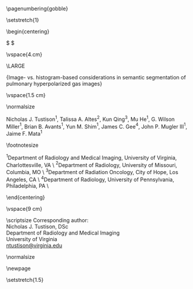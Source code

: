 
\pagenumbering{gobble}

\setstretch{1}

\begin{centering}

$ $

\vspace{4.cm}

\LARGE

{Image- vs. histogram-based considerations in semantic segmentation of pulmonary hyperpolarized gas images}

\vspace{1.5 cm}

\normalsize

Nicholas J. Tustison$^1$,
Talissa A. Altes$^2$,
Kun Qing$^3$,
Mu He$^1$,
G. Wilson Miller$^1$,
Brian B. Avants$^1$,
Yun M. Shim$^1$,
James C. Gee$^4$,
John P. Mugler III$^1$,
Jaime F. Mata$^1$

\footnotesize

$^1$Department of Radiology and Medical Imaging, University of Virginia, Charlottesville, VA \\
$^2$Department of Radiology, University of Missouri, Columbia, MO \\
$^3$Department of Radiation Oncology, City of Hope, Los Angeles, CA \\
$^4$Department of Radiology, University of Pennsylvania, Philadelphia, PA \\


\end{centering}

\vspace{9 cm}

\scriptsize
Corresponding author: \
Nicholas J. Tustison, DSc \
Department of Radiology and Medical Imaging \
University of Virginia \
ntustison@virginia.edu

\normalsize

\newpage

\setstretch{1.5}
